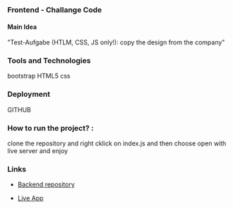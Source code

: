### Frontend - Challange Code
#### Main Idea
"Test-Aufgabe (HTLM, CSS, JS only!): copy the design from the company"

### Tools and Technologies 
bootstrap
HTML5
css

### Deployment
GITHUB

### How to run the project? :

clone the repository and right cklick on index.js and then choose open with live server and enjoy  

### Links
 - [Backend repository](https://github.com/ASREEN/password-generator-Backend)

 - [Live App](https://password-generator-2921.netlify.app/)
